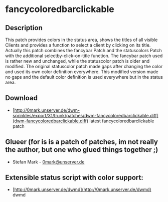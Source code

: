 # fancycoloredbarclickable

## Description

This patch provides colors in the status area, shows the titles of all
visible Clients and provides a function to select a client by clicking
on its title.
Actually this patch combines the fancybar Patch and the statuscolors Patch
with the additional selectby-click-on-title function.
The fancybar patch used is rather new and unchanged, while the statuscolor
patch is older and modified. The original statuscolor patch made gaps after
changing the color and used its own color definition everywhere. This
modified version made no gaps and the default color definition is used
everywhere but in the status area.

## Download

 * [http://0mark.unserver.de/dwm-sprinkles/export/31/trunk/patches/dwm-fancycoloredbarclickable.diff](dwm-fancycoloredbarclickable.diff) latest fancycoloredbarclickable patch

## Glueer (for is is a patch of patches, im not really the author, but one who glued things together ;)

 * Stefan Mark - <0mark@unserver.de>

## Extensible status script with color support:

 * [http://0mark.unserver.de/dwmd](http://0mark.unserver.de/dwmd) dwmd

